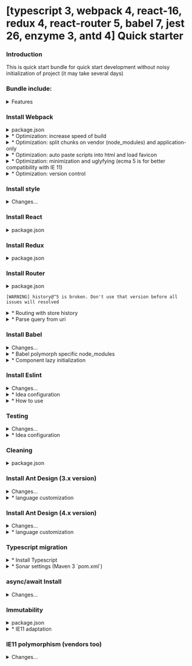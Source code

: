 # [typescript 3, webpack 4, react-16, redux 4, react-router 5, babel 7, jest 26, enzyme 3, antd 4] Quick starter

### Introduction

This is quick start bundle for quick start development without noisy initialization of project (it may take several days) 

### Bundle include:

<details>
<summary>Features</summary>

* main
- bundler:: webpack 4
- view:: react 16.13
- routing:: react-router 5
- state storing:: redux 4, redux-thunk 2.3
- history routing:: history 4.10, connected-react-router 6.6 
- type checking:: typescript 3.9
- js-compiler:: babel 7
- immutable:: immer 7
* test
- test manager:: jest 26
- test environments:: enzyme 3, sinon 7
- static lint checking:: eslint 7.6
* decoration
- components:: antd 4.5
- date:: dayjs 1.8
- style:: less 3, sass
</details>

### Install Webpack

<details>
<summary>package.json</summary>

```json
  "scripts": {
    "webpack:start": "webpack-dev-server --progress --colors --config ./webpack/dev.config.ts",
    "webpack:build": "webpack --config ./webpack/prod.config.ts",
    "webpack:watch": "npm run webpack:build -- --progress --colors --watch",
  },
  "devDependencies": {
    ...
    "acorn": "7.3.1",
    "cache-loader": "4.1.0",
    "git-revision-webpack-plugin": "3.0.6",
    "html-webpack-plugin": "4.3.0",
    "terser-webpack-plugin": "3.0.8",
    "thread-loader": "2.1.3",
    "webpack": "4.44.1",
    "webpack-cli": "3.3.12",
    "webpack-dev-server": "3.11.0",
    "webpack-merge": "5.0.9",
    "wrapper-webpack-plugin": "2.1.0"
    ...
  }
```
</details>

<details>
<summary>* Optimization: increase speed of build</summary>

webpack/settings.ts
```js
const cacheDir = path.resolve(__dirname, '..', 'node_modules', '.cache');

const threadLoader = { workerParallelJobs: 50, poolRespawn: false };
```

webpack/loaders.ts
```js
const settings = require('./settings');

const getCacheLoader = (cacheDirectory) => ({
  loader: 'cache-loader',
  options: {
    cacheDirectory
  }
});

const getThreadLoader = (name) => ({
  loader: 'thread-loader',
  options: {
    workerParallelJobs: settings.threadLoader.workerParallelJobs,
    poolRespawn: settings.threadLoader.poolRespawn,
    name
  }
});
```

webpack/base.config.ts
```js
    module: {
      rules: [
        {
          test: /\.(js|jsx)$/,
          exclude: /node_modules/,
          use: [
            loaders.getCacheLoader(path.resolve(settings.cacheDir, 'js')),
            loaders.getThreadLoader('js')
          ]
        }
      ]
    }
```
</details>

<details>
<summary>* Optimization: split chunks on vendor (node_modules) and application-only</summary>

webpack/base.config.ts
```js
    optimization: {
      splitChunks: {
        cacheGroups: {
          vendors: {
            test: /[\\/]node_modules[\\/]/,
            name: 'vendors',
            chunks: 'all',
            enforce: true
          }
        },
        chunks: 'all'
      }
    }
```
</details>

<details>
<summary>* Optimization: auto paste scripts into html and load favicon</summary>

webpack/settings.ts
```js
const htmlPlugin = {
  inject: false,
  hash: true,
  template: './app/src/index.html',
  filename: 'index.html',
  favicon: './app/resources/favicon.ico'
};
```

webpack/prod.config.ts or webpack/dev.config.ts
```js
    plugins: [
      ...,
      new Htmldev.config.ts(settings.htmlPlugin)
    ] 
```

index.html
```html
<body>
    ...
    <% for (let path of htmlWebpackPlugin.files.js) { %>
    <script src="<%=path %>" type="text/javascript"></script>
    <% } %>
</body>
```
</details>

<details>
<summary>* Optimization: minimization and uglyfying (ecma 5 is for better compatibility with IE 11)</summary>

webpack/prod.config.ts
```js
    plugins: [
      ...,
      new webpack.LoaderOptionsPlugin({
        minimize: true
      }),
    ],
    optimization: {
      minimizer: [
        new TerserJsPlugin({
          parallel: true,
          terserOptions: {
            ecma: 5
          }
        })
      ]
    }
```
</details>

<details>
<summary>* Optimization: version control</summary>

webpack/prod.config.ts
```js
const gitRevisionPlugin = new GitRevisionPlugin({ branch: true, lightweightTags: true });
const versionComment = '/* Version ' + gitRevisionPlugin.version() + '; branch: ' +
  gitRevisionPlugin.branch() + '; commit hash: ' + gitRevisionPlugin.commithash() + ' */';


    plugins: [
      ...,
      new WrapperPlugin({
        header: versionComment + '\r\n'
      })
    ]
```
</details>

### Install style

<details>
<summary>Changes...</summary>

package.json
```json
  "devDependencies": {
    ...
    "css-loader": "4.2.0",
    "mini-css-extract-plugin": "0.9.0",
    "node-sass": "4.14.1",
    "optimize-css-assets-webpack-plugin": "5.0.3",
    "sass-loader": "9.0.2",
    "style-loader": "1.2.1",
    ...
  }
```

webpack/base.config.ts
```js
    module: {
      rules: [
        ...,
        {
          test: /\.css$/,
          use: [
            'style-loader',
            MiniCssExtractPlugin.loader,
            'css-loader'
          ]
        },
        {
          test: /\.scss$/,
          use: [
            loaders.getCacheLoader(path.resolve(settings.cacheDir, 'css')),
            loaders.getThreadLoader('css'),
            'style-loader',
            MiniCssExtractPlugin.loader,
            'css-loader',
            'sass-loader'
          ]
        },
        {
          test: /\.(png|gif|jpe?g)$/,
          use: ['file-loader?publicPath=../&name=img/[hash].[ext]']
        },
        {
          test: /\.(svg|woff|woff2|eot|ttf)$/,
          use: ['file-loader?publicPath=../&name=fonts/[hash].[ext]?' + Date.now()]
        }
      ]
    }
```

webpack/dev.config.ts
```js
    plugins: [
      ...,
      new Minidev.config.tsgin({
        filename: './css/[name].[contenthash]' + settings.resourcePrefix + '.css',
        chunkFilename: './css/[id]' + settings.resourcePrefix + '.css',
        allChunks: true
      })
    ],
    optimization: {
      splitChunks: {
        cacheGroups: {
          styles: {
            name: 'styles',
            test: /\.css$/,
            chunks: 'all',
            enforce: true
          }
        }
      }
    },
```

webpack/prod.config.ts
```js
    plugins: [
      ...,
      new MiniCssExtractPlugin({
        filename: './css/[name].bundle' + settings.resourcePrefix + '.css',
        allChunks: true
      })
    ],
    optimization: {
      minimizer: [
        ...,
        new OptimizeCssAssetsPlugin({})
      ]
    }
```

index.html
```html
<head>
    ...
    <% for (let path of htmlWebpackPlugin.files.css) { %>
    <link rel="stylesheet" type="text/css" href="<%=path %>"/>
    <% } %>
</head>
```
</details>

### Install React

<details>
<summary>package.json</summary>

```json
  "dependencies": {
    ...
    "prop-types": "15.7.2",
    "react": "16.13.1",
    "react-dom": "16.13.1",
    ...
  },
     "devDependencies": {
       ...
        "@types/react": "16.9.44",
        "@types/react-dom": "16.9.8",
       ...
     }
```
</details>

### Install Redux

<details>
<summary>package.json</summary>

```json
  "dependencies": {
    ...
    "react-redux": "7.2.1",
    "redux": "4.0.5",
    "redux-thunk": "2.3.0"
    ...
  },
  "devDependencies": {
    ...
    "@types/react-redux": "7.1.9",
    "redux-devtools-extension": "2.13.8",
    ...
  }
```
</details>

### Install Router

<details>
<summary>package.json</summary>

```json
  "dependencies": {
    ...
    "connected-react-router": "6.8.0",
    "react-router": "5.2.0",
    "react-router-dom": "5.2.0",
    ...
  },
  "devDependencies": {
    ...
    "@types/react-dom": "16.9.8",
    "@types/react-router-dom": "5.1.5",
    "history": "4.10.1",
    ...
  }
```
</details>

`[WARNING] history@^5 is broken. Don't use that version before all issues will resolved`

<details>
<summary>* Routing with store history</summary>

stores/configureStore.ts
```js
+ import { connectRouter, routerMiddleware } from 'connected-react-router';
  ... 
+ import { createHashHistory } from 'history';


+ export const history = createHashHistory();

  const middlware = [
    thunkMiddleware,
+   routerMiddleware(history)
  ];
  
  const reducers = combineReducers({
    app: rootReducer,
+   router: connectRouter(history)
  });
```

index.ts
```js
+ import { ConnectedRouter } from 'connected-react-router';

+ import configureStore, { history } from './stores/configureStore';

  const store = configureStore();

  function render (Component) {
    ReactDOM.render(
      <Provider store={store}>
+       <ConnectedRouter history={history}>
          <Component/>
+       </ConnectedRouter>
      </Provider>,
      document.getElementById('app')
    );
  }
```
</details>

<details>
<summary>* Parse query from uri</summary>

package.json
```json
  "devDependencies": {
    ...,
    "query-string": "5.1.1",
    ...
  }
```

~utils/ParseUtils.ts
```js
import queryString from 'query-string';

export const parseQuery = (location) =>
  location && location !== null && typeof location === 'object' && location.search ?
    queryString.parse(location.search) : {};
```

> use
```js
import { parseQuery } from '~utils/ParseUtils';

export default connect((state) => ({
  query: parseQuery(state.router.location),
  ...
}))(Component);
```

** We need version 5 because newest versions crash vendor bundle in IE

** If you sure that you code could not run under IE or other older browser use `query-string@6` or newer
</details>

### Install Babel

<details>
<summary>Changes...</summary>

package.json
```json
  "devDependencies": {
    ...
    "@babel/core": "7.11.0",
    "@babel/plugin-proposal-class-properties": "7.10.4",
    "@babel/plugin-proposal-numeric-separator": "7.10.4",
    "@babel/plugin-syntax-dynamic-import": "7.10.4",
    "@babel/polyfill": "7.10.4",
    "@babel/preset-env": "7.11.0",
    "@babel/preset-react": "7.10.4",
    "@babel/register": "7.10.5",
    "acorn-dynamic-import": "4.0.0",
    "babel-loader": "8.1.0",
    ...
  },
  "resolutions": {
    "@babel/preset-env": "7.11.0"
  },
  "browserslist": [
    "last 1 version",
    "ie 11"
  ],
```

.babelrc
```json
{
  "presets": [
    ["@babel/env", { "modules": false, "loose": true }],
    "@babel/preset-react"
  ],
  "plugins": [
    "@babel/plugin-proposal-class-properties",
    "@babel/plugin-syntax-dynamic-import"
  ]
}
```

webpack/base.config.ts
```js
        module: {
          rules: [
            {
              test: /\.(js|jsx)$/,
              exclude: /node_modules/,
              use: [
                loaders.getCacheLoader(path.resolve(settings.cacheDir, 'js')),
                loaders.getThreadLoader('js'),
+               {
+                 loader: 'babel-loader',
+                 options: {
+                   cacheDirectory: path.resolve(settings.cacheDir, 'babel')
+                 }
+               }
              ]
            }
          ]
        }
```
</details>

<details>
<summary>* Babel polymorph specific node_modules</summary>

webpack/prod.config.ts
```js
        module: {
          rules: [
            {
+             test: /\.jsx?$/,
+             include: [
+               path.resolve(settings.nodeModulesDir, 'moudule1'),
+               path.resolve(settings.nodeModulesDir, 'moudule2')
+             ],
+             use: [
+               {
+                 loader: 'babel-loader',
+                 options: {
+                   compact: false
+                 }
+               }
+             ]
+           }
          ]
        }
```
</details>

<details>
<summary>* Component lazy initialization</summary>

```js
import React, { Component, Suspense } from 'react';

const DynamicComponent = React.lazy(() => import('../DynamicComponent'));

class App extends Component {
  
  render () {
      ...
      <Suspense fallback={<div>Loading...</div>}>
        <DynamicComponent />
      </Suspense>
      ...
  }
}
``` 

** `acorn` and `acorn-dynamic-import` were used for work `@babel/plugin-syntax-dynamic-import` cause `webpack@^4.28` throw exception
</details>

### Install Eslint

<details>
<summary>Changes...</summary>

package.json
```json
  "scripts": {
    ...,
    "eslint": "eslint ./app ./test ./webpack",
    "eslint:fix": "npm run eslint -- --fix"
  },
  "devDependencies": {
    ...
    "babel-eslint": "10.0.1",
    "eslint": "6.8.0",
    "eslint-loader": "3.0.3",
    "eslint-plugin-babel": "5.3.0",
    "eslint-plugin-react": "7.18.3",
    ...
  },
  "eslintConfig": ".eslintrc.json"
```

.eslintrc.json
```json
  "parser": "babel-eslint",
  "parserOptions": {
    "ecmaVersion": 7,
    "sourceType": "module",
    "ecmaFeatures": {
      "jsx": true,
      "globalReturn": false,
      "experimentalObjectRestSpread": true
    }
  },
  "env": {
    "commonjs": true,
    "browser": true,
    "jquery": false,
    "node": true,
    "es6": true
  },
  "globals": {
    "global": true,
    ...
  },
  "plugins": [
    "babel",
    "react"
  ],
  "extends": [
    "eslint:recommended",
    "plugin:react/recommended"
  ],
  ...
```

webpack/base.config.ts
```js
    module: {
      rules: [
        ...,
+       {
+         test: /\.tsx?$/,
+         use: ['eslint-loader'],
+         exclude: /(node_modules)/
+       }
      ]
    }
```
</details>

<details>
<summary>* Idea configuration</summary>

<img src="https://api.monosnap.com/file/download?id=fpA54QvR9ShYiVTnRDyckI8CE3x8x0">
</details>

<details>
<summary>* How to use</summary>

<img src="https://api.monosnap.com/file/download?id=Z3FxWx70Me2Z8a4o0USf13jXRDDqdu">
</details>

### Testing

<details>
<summary>Changes...</summary>

package.json
```json
  "scripts": {
    ...,
    "test": "jest",
  },
  "devDependencies": {
    ...
    "babel-jest": "26.2.2",
    "enzyme": "3.11.0",
    "enzyme-adapter-react-16": "1.15.2",
    "enzyme-to-json": "3.5.0",
    "identity-obj-proxy": "3.0.0",
    "jest": "26.2.2",
    "jest-fetch-mock": "3.0.3",
    "jest-localstorage-mock": "2.4.3",
    "jest-sonar-reporter": "2.0.0",
    "raf": "3.4.1",
    "redux-mock-store": "1.5.4",
    "sinon": "9.0.2",
    ...
  }
```

.babelrc
```json
 {
+  "env": {
+    "test": {
+      "presets": [
+        ["@babel/env", { "modules": "commonjs"}],
+        "@babel/preset-react"
+      ],
+      "plugins": [
+        "@babel/plugin-proposal-class-properties",
+        "@babel/plugin-syntax-dynamic-import"
+      ]
+    }
+  },
   "presets": [
     ["@babel/env", { "modules": false, "loose": true }],
     "@babel/preset-react"
   ],
   "plugins": [
     "@babel/plugin-proposal-class-properties",
     "@babel/plugin-syntax-dynamic-import"
   ]
 }
```

.eslintrc.json
```json
   "env": {
     ...,
+    "jest": true
   },
```

jest.config.js
```js
{
  clearMocks: true,
  collectCoverage: true,
  coverageDirectory: './coverage',
  coverageReporters: [
    'json',
    'text',
    'lcov',
    'clover'
  ],
  globals: {
    __DEBUG__: 'true'
  },
  moduleNameMapper: {
    ...,
    '\\.(css|less|sass|scss)$': 'identity-obj-proxy'
  },
  roots: [
    '<rootDir>/test'
  ],
  setupFilesAfterEnv: [
    enzyme.config.tsenzyme.config.tsSerializers: [
    'enzyme-to-json/serializer'
  ],
  testMatch: [
    '**/test/**/*Test.js'
  ],
  transform: {
    '\\.(jpg|jpeg|png|gif|eot|otf|webp|svg|ttf|woff|woff2|mp4|webm|wav|mp3|m4a|aac|oga)$': fileTransformer.js,
    fileTransformer.js 'babel-jest'
  }
}
```

test/enzyme.config.ts
```js
require('raf/polyfill');
require('jest-localstorage-mock');

import { configure } from 'enzyme';
import Adapter from 'enzyme-adapter-react-16';

configure({ adapter: new Adapter() });

global.fetch = require('jest-fetch-mock');

Object.defineProperty(window, 'matchMedia', {
  writable: true,
  value: jest.fn().mockImplementation((query) => ({
    matches: false,
    media: query,
    onchange: null,
    addListener: jest.fn(), // deprecated
    removeListener: jest.fn(), // deprecated
    addEventListener: jest.fn(),
    removeEventListener: jest.fn(),
    dispatchEvent: jest.fn()
  }))
});
```

test/__mocks/fileTransformer.js
```js
const path = require('path');

module.exports = {
  process (src, filename, config, options) {
    return 'module.exports = ' + JSON.stringify(path.basename(filename)) + ';';
  }
};
```
</details>

<details>
<summary>* Idea configuration</summary>

<img src="https://api.monosnap.com/file/download?id=swpRsy3RpL0ItSaqcU0oZQdB97qbtr">
</details>

### Cleaning

<details>
<summary>package.json</summary>

```json
  "scripts": {
    ...,
    "clear": "rimraf .cache && rimraf node_modules/.cache && rimraf dist && rimraf coverage",
    "clear:build": "rimraf dist && npm run webpack:build",
    "clear:test": "rimraf coverage/** && npm run test",
  },
  "devDependencies": {
    ...
    "rimraf": "3.0.2",
    ...
  }
```
</details>

### Install Ant Design (3.x version)

<details>
<summary>Changes...</summary>

package.json
```json
  "devDependencies": {
    ...
    "antd": "3.26.12",
    "babel-plugin-import": "1.13.0",
    "less": "3.11.1",
    "less-loader": "5.0.0",
    "moment": "2.24.0",
    ...
  }
```

webpack/base.config.ts
```js
    module: {
      rules: [
        ...
        {
          test: /\.less$/,
          use: [
            loaders.getCacheLoader(path.resolve(settings.cacheDir, 'css')),
            loaders.getThreadLoader('css'),
            'style-loader',
            MiniCssExtractPlugin.loader,
            'css-loader',
            {
              loader: 'less-loader',
              options: {
                lessOptions: {
                  javascriptEnabled: true
                }
              }
            }
          ]
        },
      ...
      ]
    }
```

.babelrc
```json
   "plugins": [
     ...
+    [
+      "import",
+      {
+        "libraryName": "antd",
+        "style": true
+      }
+    ]
   ]
 }
```
</details>

<details>
<summary>* language customization</summary>

`app/src/index.tsx`
```js
...
+ import { ConfigProvider } from 'antd';
+ import moment from 'moment';
+ import ruRu from 'antd/lib/locale-provider/ru_RU';
+ import 'moment/locale/ru';

...

+ moment.locale('ru');

...

  ReactDOM.render(
    <Provider store={store}>
+      <ConfigProvider locale={ruRu}>
        <ConnectedRouter history={history}>
          <Component/>
        </ConnectedRouter>
+      </ConfigProvider>
    </Provider>,
    document.getElementById('app')
  );
```
</details>

### Install Ant Design (4.x version)

<details>
<summary>Changes...</summary>

package.json
```json
  "devDependencies": {
    ...
    "@ant-design/compatible": "1.0.4",
    "antd": "4.5.1",
    "antd-dayjs-webpack-plugin": "1.0.1",
    "babel-plugin-import": "1.13.0",
    "dayjs": "1.8.31",
    "less": "3.12.2",
    "less-loader": "6.2.0",
    ...
  }
```

webpack/base.config.ts
```js
const AntdDayjsWebpackPlugin = require('antd-dayjs-webpack-plugin');
...
    module: {
      rules: [
        ...
        {
          test: /\.less$/,
          use: [
            loaders.getCacheLoader(path.resolve(settings.cacheDir, 'css')),
            loaders.getThreadLoader('css'),
            'style-loader',
            MiniCssExtractPlugin.loader,
            'css-loader',
            {
              loader: 'less-loader',
              options: {
                lessOptions: {
                  javascriptEnabled: true
                }
              }
            }
          ]
        },
      ...
      ]
    },
    ...
     plugins: [
       new AntdDayjsWebpackPlugin()
     ]
```

.babelrc
`same as 3.x version`
</details>

<details>
<summary>* language customization</summary>

`app/src/index.tsx`
```js
...
+ import { ConfigProvider } from 'antd';
+ import ruRu from 'antd/es/locale/ru_RU';
+ import 'dayjs/locale/ru';
+ import 'antd/es/grid/style/css';
...
  ReactDOM.render(
    <Provider store={store}>
+      <ConfigProvider locale={ruRu}>
        <ConnectedRouter history={history}>
          <Component/>
        </ConnectedRouter>
+      </ConfigProvider>
    </Provider>,
    document.getElementById('app')
  );
```
</details>

### Typescript migration

<details>
<summary>* Install Typescript</summary>

package.json
```json
  "dependencies": 
    "connected-react-router": "6.6.1",
-   "prop-types": "^15.7.2",
  "devDependencies": {
    ...
+   "@babel/preset-typescript": "7.10.4",
+   "@types/enzyme": "3.10.5",
+   "@types/enzyme-adapter-react-16": "1.0.6",
+   "@types/fetch-mock": "7.3.2",
+   "@types/jest": "25.1.3",
+   "@types/react": "16.9.23",
+   "@types/react-dom": "16.9.5",
+   "@types/react-redux": "7.1.7",
+   "@types/react-router-dom": "4.3.5",
+   "@types/redux-mock-store": "1.0.2",
+   "@types/sinon": "7.5.2",
+   "@types/webpack": "4.41.7",
+   "@types/webpack-dev-server": "3.10.0",
+   "@types/webpack-env": "1.15.1",
+   "@types/webpack-merge": "4.1.5",
    ...
+   "@typescript-eslint/eslint-plugin": "2.21.0",
+   "@typescript-eslint/parser": "2.21.0",
    ...
-   "babel-eslint": "10.0.1",
-   "eslint-plugin-babel": "5.3.0",
    ...
+   "jest-sonar-reporter": "2.0.0",
+   "source-map-loader": "0.2.4",
+   "typescript": "3.9.7",
    ...
  }
  ...
  "main": "app/src/index.tsx",
  "scripts": {
    "webpack:start": "webpack-dev-server --progress --colors --config ./webpack/dev.config.ts",
    "webpack:build": "webpack --config ./webpack/prod.config.ts",
    ...
    "eslint": "eslint ./app/**/*.{ts,tsx} ./webpack/*.ts ./test/**/*.{ts,tsx} ",
  }
```

tsconfig.json
```json
{
  "compilerOptions": {
    "outDir": "dist",
    "rootDir": "app",
    "sourceMap": true,
    "noImplicitAny": true,
    "noUnusedLocals": true,
    "noUnusedParameters": true,
    "module": "commonjs",
    "target": "es5",
    "jsx": "react",
    "strict": true,
    "strictNullChecks": false,
    "typeRoots": [
      "node_modules/@types",
      "app/@types"
    ],
    "baseUrl": ".",
    "paths": {
      "~app*": ["app*"],
      "~src*": ["app/src*"],
      "~actions*": ["app/src/actions*"],
      "~components*": ["app/src/components*"],
      "~const*": ["app/src/constants*"],
      "~dictionaries*": ["app/src/dictionaries*"],
      "~forms*": ["app/src/forms*"],
      "~reducers*": ["app/src/reducers*"],
      "~types*": ["app/src/types*"],
      "~utils*": ["app/src/utils*"],
      "~mock*": ["mock-server/app/routes/mock*"],
      "~test*": ["test*"]
    },
    "moduleResolution": "node",
    "esModuleInterop": true
  },
  "include": [
    "./app/**/*",
    "./webpack/**/*",
    "./test/**/*"
  ],
  "exclude": [
    "node_modules"
  ]
}
```

.babelrc
```json
  "presets": [
   ...
+  "@babel/preset-typescript"
   ]
```

.eslintrc.json
```json
-  "parser": "babel-eslint",
+  "parser": "@typescript-eslint/parser",
-  "parserOptions": {	  
-   "ecmaVersion": 7,	    
-   "sourceType": "module",	
-   "ecmaFeatures": {	
-     "jsx": true,	
-     "globalReturn": false,	
-     "experimentalObjectRestSpread": true	
-   }
+  "parserOptions": {
+  "project": "./tsconfig.json"
   ...
   "plugins": [
-     "babel",
-     "react"
+     "@typescript-eslint",
+     "react-hooks",
   ...
   "extends": [
      "eslint:recommended",
      "plugin:react/recommended",
+     "plugin:react/recommended",
+     "plugin:@typescript-eslint/eslint-recommended",
+     "plugin:@typescript-eslint/recommended",
+     "plugin:@typescript-eslint/recommended-requiring-type-checking"
   ...
  "settings": {
    "react": {
      "version": "detect"
    }
  }
  ... & etc changes of rules
}
```

.jest.config.js
```json
  moduleNameMapper: {
  ...
    '^~types(.*)$': '<rootDir>/app/src/types$1',
  },
  ...
  setupFilesAfterEnv: [
    '<rootDir>/test/enzyme.config.ts'
  ],
  ...
  testMatch: [
    '**/test/**/*Test.ts',
    '**/test/**/*Test.tsx'
  ],
  ...
  testResultsProcessor: 'jest-sonar-reporter',
  ...
  transform: {
    '\\.(jpg|jpeg|png|gif|eot|otf|webp|svg|ttf|woff|woff2|mp4|webm|wav|mp3|m4a|aac|oga)$': '<rootDir>/test/__transformers/fileTransformer.js',
    '^.+\\.tsx?$': 'babel-jest'
  }
```

webpack/base.config.ts
```js
    entry: {
      app: path.resolve(settings.rootDir, 'app', 'src', 'index.tsx')
    },
    ...
    {
      test: /\.jsx?$/,
      enforce: 'pre',
      use: ['source-map-loader']
    },
    {
      test: /\.tsx?$/,
      enforce: 'pre',
      use: ['eslint-loader'],
      exclude: /(node_modules)/
    },
    {
      test: /\.tsx?$/,
      exclude: /node_modules/,
      use: [
        loaders.getCacheLoader(path.resolve(settings.cacheDir, 'js')),
        loaders.getThreadLoader('js'),
        {
          loader: 'babel-loader',
          options: {
            cacheDirectory: path.resolve(settings.cacheDir, 'babel')
          }
        }
      ]
    }
    ...
    resolve: {
      alias: settings.aliases,
      extensions: ['.ts', '.tsx', '.js']
    },
```
</details>

<details>
<summary>* Sonar settings (Maven 3 `pom.xml`)</summary>

```xml
  <sonar.sources>app</sonar.sources>
  <sonar.projectKey>new-begining</sonar.projectKey>
  <sonar.inclusions>app/src/**</sonar.inclusions>
- <sonar.javascript.lcov.reportPath>coverage/lcov.info</sonar.javascript.lcov.reportPath>
+ <sonar.typescript.lcov.reportPath>coverage/lcov.info</sonar.typescript.lcov.reportPath>
+ <sonar.testExecutionReportPaths>test-report.xml</sonar.testExecutionReportPaths>
```
</details>

### async/await Install

<details>
<summary>Changes...</summary>

package.json
```json
  "devDependencies": {
    ...
    "@babel/plugin-transform-runtime": "7.11.0",
    "@babel/runtime": "7.11.0",
    ...
  }
```

.babelrc
```json
  "plugins": [
    "@babel/plugin-proposal-class-properties",
    "@babel/plugin-syntax-dynamic-import",
+   [
+     "@babel/plugin-transform-runtime",
+     {
+       "regenerator": true
+     }
+   ],
```
</details>

### Immutability

<details>
<summary>package.json</summary>

```json
  "devDependencies": {
    ...
    "immer": "7.0.7",
    ...
  }
```
</details>

<details>
<summary>* IE11 adaptation</summary>

`app/src/index.tsx`
```js
import { enableES5 } from 'immer';
import { isIE } from '~utils/CommonUtils';

if (isIE()) {
  enableES5();
}
```
</details>

### IE11 polymorphism (vendors too)

<details>
<summary>Changes...</summary>

package.json
```json
  "devDependencies": {
    ...
    "react-app-polyfill": "1.0.6",
    ...
  }
```

app/src/index.tsx
```js
import 'react-app-polyfill/ie11';
import 'react-app-polyfill/stable';

```
</details>
